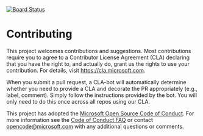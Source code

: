 [![Board Status](https://dev.azure.com/ravigadhia0765/d1f4d3d4-0550-4061-be43-937bf52c9bad/f5b1b9b4-818a-4b0e-b176-12317e81ff23/_apis/work/boardbadge/878309b7-68ff-4f1d-bc19-486b427d323c)](https://dev.azure.com/ravigadhia0765/d1f4d3d4-0550-4061-be43-937bf52c9bad/_boards/board/t/f5b1b9b4-818a-4b0e-b176-12317e81ff23/Microsoft.RequirementCategory)

# Contributing

This project welcomes contributions and suggestions.  Most contributions require you to agree to a
Contributor License Agreement (CLA) declaring that you have the right to, and actually do, grant us
the rights to use your contribution. For details, visit https://cla.microsoft.com.

When you submit a pull request, a CLA-bot will automatically determine whether you need to provide
a CLA and decorate the PR appropriately (e.g., label, comment). Simply follow the instructions
provided by the bot. You will only need to do this once across all repos using our CLA.

This project has adopted the [Microsoft Open Source Code of Conduct](https://opensource.microsoft.com/codeofconduct/).
For more information see the [Code of Conduct FAQ](https://opensource.microsoft.com/codeofconduct/faq/) or
contact [opencode@microsoft.com](mailto:opencode@microsoft.com) with any additional questions or comments.

